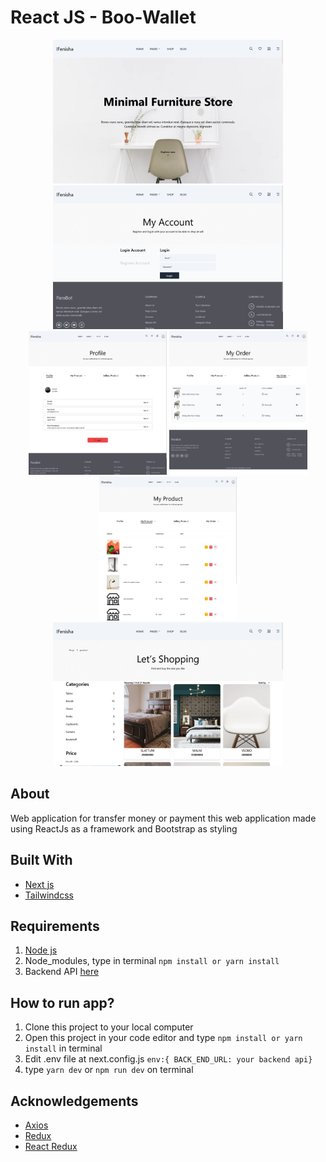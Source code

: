 # React JS - Boo-Wallet
<p align="center">
  <img src="./screenshoot/home.png" height="230" />
  <img src="./screenshoot/login.png" height="230" /> 
  <img src="./screenshoot/profile.png" height="230" />
  <img src="./screenshoot/myorder.png" height="230" /> 
  <img src="./screenshoot/my-product.png" height="230" />
  <img src="./screenshoot/shop.png" height="230" /> 
</p>

## About
Web application for transfer money or payment
this web application made using ReactJs as a framework and Bootstrap as styling
## Built With
- [Next js](https://nextjs.org/)
- [Tailwindcss](https://tailwindcss.com/)

## Requirements
1. [Node js](https://nodejs.org)
2. Node_modules, type in terminal `npm install or yarn install`
3. Backend API [here](https://github.com/ramdhanstdi/fw9-parabot-backend)

## How to run app?
1. Clone this project to your local computer
2. Open this project in your code editor and type `npm install or yarn install` in terminal
3. Edit .env file at next.config.js `env:{ BACK_END_URL: your backend api}`
4. type `yarn dev` or `npm run dev` on terminal

## Acknowledgements
- [Axios](https://axios-http.com/)
- [Redux](https://redux.js.org/)
- [React Redux](https://react-redux.js.org/)